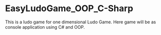 # EasyLudoGame_OOP_C-Sharp
This is a ludo game for one dimensional Ludo Game. Here game will be as console application using C# and OOP.
